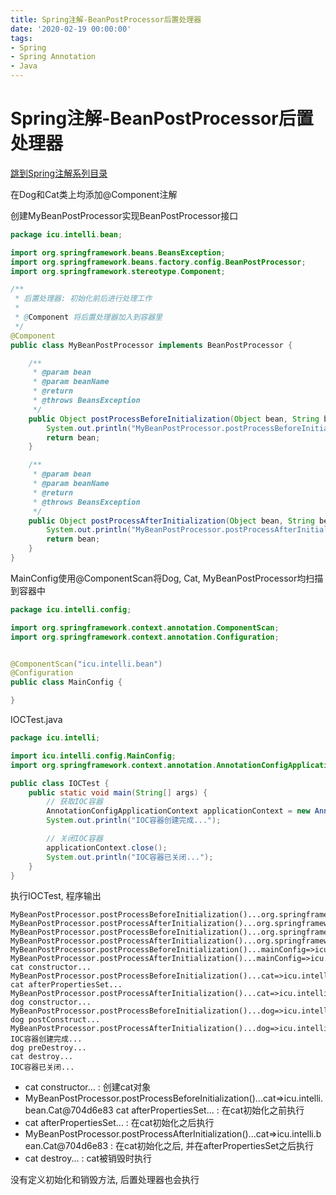 ```yaml
---
title: Spring注解-BeanPostProcessor后置处理器
date: '2020-02-19 00:00:00'
tags:
- Spring
- Spring Annotation
- Java
---
```

# Spring注解-BeanPostProcessor后置处理器

[跳到Spring注解系列目录](spring-anno-table.md)

在Dog和Cat类上均添加@Component注解

创建MyBeanPostProcessor实现BeanPostProcessor接口

```java
package icu.intelli.bean;

import org.springframework.beans.BeansException;
import org.springframework.beans.factory.config.BeanPostProcessor;
import org.springframework.stereotype.Component;

/**
 * 后置处理器: 初始化前后进行处理工作
 *
 * @Component 将后置处理器加入到容器里
 */
@Component
public class MyBeanPostProcessor implements BeanPostProcessor {

    /**
     * @param bean
     * @param beanName
     * @return
     * @throws BeansException
     */
    public Object postProcessBeforeInitialization(Object bean, String beanName) throws BeansException {
        System.out.println("MyBeanPostProcessor.postProcessBeforeInitialization()..." + beanName + "=>" + bean);
        return bean;
    }

    /**
     * @param bean
     * @param beanName
     * @return
     * @throws BeansException
     */
    public Object postProcessAfterInitialization(Object bean, String beanName) throws BeansException {
        System.out.println("MyBeanPostProcessor.postProcessAfterInitialization()..." + beanName + "=>" + bean);
        return bean;
    }
}
```

MainConfig使用@ComponentScan将Dog, Cat, MyBeanPostProcessor均扫描到容器中

```java
package icu.intelli.config;

import org.springframework.context.annotation.ComponentScan;
import org.springframework.context.annotation.Configuration;


@ComponentScan("icu.intelli.bean")
@Configuration
public class MainConfig {

}
```

IOCTest.java

```java
package icu.intelli;

import icu.intelli.config.MainConfig;
import org.springframework.context.annotation.AnnotationConfigApplicationContext;

public class IOCTest {
    public static void main(String[] args) {
        // 获取IOC容器
        AnnotationConfigApplicationContext applicationContext = new AnnotationConfigApplicationContext(MainConfig.class);
        System.out.println("IOC容器创建完成...");

        // 关闭IOC容器
        applicationContext.close();
        System.out.println("IOC容器已关闭...");
    }
}
```

执行IOCTest, 程序输出

```
MyBeanPostProcessor.postProcessBeforeInitialization()...org.springframework.context.event.internalEventListenerProcessor=>org.springframework.context.event.EventListenerMethodProcessor@2e3fc542
MyBeanPostProcessor.postProcessAfterInitialization()...org.springframework.context.event.internalEventListenerProcessor=>org.springframework.context.event.EventListenerMethodProcessor@2e3fc542
MyBeanPostProcessor.postProcessBeforeInitialization()...org.springframework.context.event.internalEventListenerFactory=>org.springframework.context.event.DefaultEventListenerFactory@4524411f
MyBeanPostProcessor.postProcessAfterInitialization()...org.springframework.context.event.internalEventListenerFactory=>org.springframework.context.event.DefaultEventListenerFactory@4524411f
MyBeanPostProcessor.postProcessBeforeInitialization()...mainConfig=>icu.intelli.config.MainConfig$$EnhancerBySpringCGLIB$$47e607b3@401e7803
MyBeanPostProcessor.postProcessAfterInitialization()...mainConfig=>icu.intelli.config.MainConfig$$EnhancerBySpringCGLIB$$47e607b3@401e7803
cat constructor...
MyBeanPostProcessor.postProcessBeforeInitialization()...cat=>icu.intelli.bean.Cat@704d6e83
cat afterPropertiesSet...
MyBeanPostProcessor.postProcessAfterInitialization()...cat=>icu.intelli.bean.Cat@704d6e83
dog constructor...
MyBeanPostProcessor.postProcessBeforeInitialization()...dog=>icu.intelli.bean.Dog@10a035a0
dog postConstruct...
MyBeanPostProcessor.postProcessAfterInitialization()...dog=>icu.intelli.bean.Dog@10a035a0
IOC容器创建完成...
dog preDestroy...
cat destroy...
IOC容器已关闭...
```

- cat constructor... : 创建cat对象
- MyBeanPostProcessor.postProcessBeforeInitialization()...cat=>icu.intelli.bean.Cat@704d6e83 cat afterPropertiesSet... : 在cat初始化之前执行
- cat afterPropertiesSet... : 在cat初始化之后执行
- MyBeanPostProcessor.postProcessAfterInitialization()...cat=>icu.intelli.bean.Cat@704d6e83 : 在cat初始化之后, 并在afterPropertiesSet之后执行
- cat destroy... : cat被销毁时执行

没有定义初始化和销毁方法, 后置处理器也会执行
